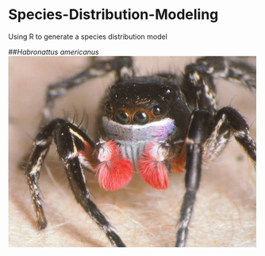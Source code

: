 # Species-Distribution-Modeling

Using R to generate a species distribution model

##*Habronattus americanus* ![Habronattus americanus - a jumping spider](Images/Habronattus_americanus.jpg)
